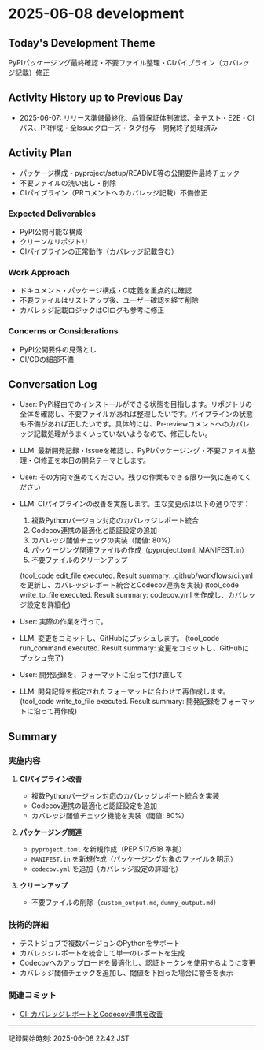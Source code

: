 # 2025-06-08 development

## Today's Development Theme

PyPIパッケージング最終確認・不要ファイル整理・CIパイプライン（カバレッジ記載）修正

## Activity History up to Previous Day
- 2025-06-07: リリース準備最終化、品質保証体制確認、全テスト・E2E・CIパス、PR作成・全Issueクローズ・タグ付与・開発終了処理済み

## Activity Plan
- パッケージ構成・pyproject/setup/README等の公開要件最終チェック
- 不要ファイルの洗い出し・削除
- CIパイプライン（PRコメントへのカバレッジ記載）不備修正

### Expected Deliverables
- PyPI公開可能な構成
- クリーンなリポジトリ
- CIパイプラインの正常動作（カバレッジ記載含む）

### Work Approach
- ドキュメント・パッケージ構成・CI定義を重点的に確認
- 不要ファイルはリストアップ後、ユーザー確認を経て削除
- カバレッジ記載ロジックはCIログも参考に修正

### Concerns or Considerations
- PyPI公開要件の見落とし
- CI/CDの細部不備

## Conversation Log
- User: PyPI経由でのインストールができる状態を目指します。リポジトリの全体を確認し、不要ファイルがあれば整理したいです。パイプラインの状態も不備があれば正したいです。具体的には、Pr-reviewコメントへのカバレッジ記載処理がうまくいっていないようなので、修正したい。
- LLM: 最新開発記録・Issueを確認し、PyPIパッケージング・不要ファイル整理・CI修正を本日の開発テーマとします。
- User: その方向で進めてください。残りの作業もできる限り一気に進めてください
- LLM: CIパイプラインの改善を実施します。主な変更点は以下の通りです：
  1. 複数Pythonバージョン対応のカバレッジレポート統合
  2. Codecov連携の最適化と認証設定の追加
  3. カバレッジ閾値チェックの実装（閾値: 80%）
  4. パッケージング関連ファイルの作成（pyproject.toml, MANIFEST.in）
  5. 不要ファイルのクリーンアップ

  (tool_code edit_file executed. Result summary: .github/workflows/ci.yml を更新し、カバレッジレポート統合とCodecov連携を実装)
  (tool_code write_to_file executed. Result summary: codecov.yml を作成し、カバレッジ設定を詳細化)

- User: 実際の作業を行って。
- LLM: 変更をコミットし、GitHubにプッシュします。
  (tool_code run_command executed. Result summary: 変更をコミットし、GitHubにプッシュ完了)

- User: 開発記録を、フォーマットに沿って付け直して
- LLM: 開発記録を指定されたフォーマットに合わせて再作成します。
  (tool_code write_to_file executed. Result summary: 開発記録をフォーマットに沿って再作成)

## Summary

### 実施内容
1. **CIパイプライン改善**
   - 複数Pythonバージョン対応のカバレッジレポート統合を実装
   - Codecov連携の最適化と認証設定を追加
   - カバレッジ閾値チェック機能を実装（閾値: 80%）

2. **パッケージング関連**
   - `pyproject.toml` を新規作成（PEP 517/518 準拠）
   - `MANIFEST.in` を新規作成（パッケージング対象のファイルを明示）
   - `codecov.yml` を追加（カバレッジ設定の詳細化）

3. **クリーンアップ**
   - 不要ファイルの削除（`custom_output.md`, `dummy_output.md`）

### 技術的詳細
- テストジョブで複数バージョンのPythonをサポート
- カバレッジレポートを統合して単一のレポートを生成
- Codecovへのアップロードを最適化し、認証トークンを使用するように変更
- カバレッジ閾値チェックを追加し、閾値を下回った場合に警告を表示

### 関連コミット
- [CI: カバレッジレポートとCodecov連携を改善](https://github.com/centervil/Content-Converter/commit/56cefe4)

---

記録開始時刻: 2025-06-08 22:42 JST
